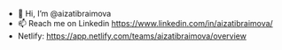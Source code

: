 - 👋 Hi, I’m @aizatibraimova
- 📫 Reach me on Linkedin https://www.linkedin.com/in/aizatibraimova/
- Netlify: https://app.netlify.com/teams/aizatibraimova/overview

<!---
aizatibraimova/aizatibraimova is a ✨ special ✨ repository because its `README.md` (this file) appears on your GitHub profile.
You can click the Preview link to take a look at your changes.
--->
